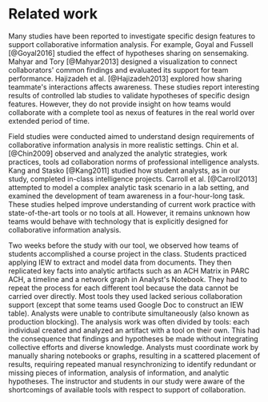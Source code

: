# Related work

Many studies have been reported to investigate specific design features to
support collaborative information analysis. For example, Goyal and Fussell
[@Goyal2016] studied the effect of hypotheses sharing on sensemaking. Mahyar and
Tory [@Mahyar2013] designed a visualization to connect collaborators' common
findings and evaluated its support for team performance. Hajizadeh et al.
[@Hajizadeh2013] explored how sharing teammate's interactions affects awareness.
These studies report interesting results of controlled lab studies to validate
hypotheses of specific design features. However, they do not provide insight on
how teams would collaborate with a complete tool as nexus of features in the
real world over extended period of time.

Field studies were conducted aimed to understand design requirements of
collaborative information analysis in more realistic settings. Chin et al.
[@Chin2009] observed and analyzed the analytic strategies, work practices, tools
ad collaboration norms of professional intelligence analysts. Kang and Stasko
[@Kang2011] studied how student analysts, as in our study, completed in-class
intelligence projects. Carroll et al. [@Carroll2013] attempted to model a
complex analytic task scenario in a lab setting, and examined the development of
team awareness in a four-hour-long task. These studies helped improve
understanding of current work practice with state-of-the-art tools or no tools
at all. However, it remains unknown how teams would behave with technology that
is explicitly designed for collaborative information analysis.

Two weeks before the study with our tool, we observed how teams of students
accomplished a course project in the class. Students practiced applying IEW to
extract and model data from documents. They then replicated key facts into
analytic artifacts such as an ACH Matrix in PARC ACH, a timeline and a network
graph in Analyst's Notebook. They had to repeat the process for each different
tool because the data cannot be carried over directly. Most tools they used
lacked serious collaboration support (except that some teams used Google Doc to
construct an IEW table). Analysts were unable to contribute simultaneously (also
known as production blocking). The analysis work was often divided by tools:
each individual created and analyzed an artifact with a tool on their own. This
had the consequence that findings and hypotheses be made without integrating
collective efforts and diverse knowledge. Analysts must coordinate work by
manually sharing notebooks or graphs, resulting in a scattered placement of
results, requiring repeated manual resynchronizing to identify redundant or
missing pieces of information, analysis of information, and analytic hypotheses.
The instructor and students in our study were aware of the shortcomings of
available tools with respect to support of collaboration.
